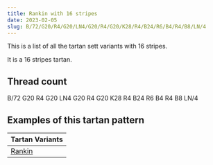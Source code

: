 ```yaml
---
title: Rankin with 16 stripes
date: 2023-02-05
slug: B/72/G20/R4/G20/LN4/G20/R4/G20/K28/R4/B24/R6/B4/R4/B8/LN/4
---
```

This is a list of all the tartan sett variants with 16 stripes.

It is a 16 stripes tartan.


## Thread count
B/72 G20 R4 G20 LN4 G20 R4 G20 K28 R4 B24 R6 B4 R4 B8 LN/4

## Examples of this tartan pattern

| Tartan Variants |
|---------------|
| [Rankin](/variants/b/72/g20/r4/g20/ln4/g20/r4/g20/k28/r4/b24/r6/b4/r4/b8/ln/4-b304080-g008000-k000000-lne0e0e0-rc00000)||
